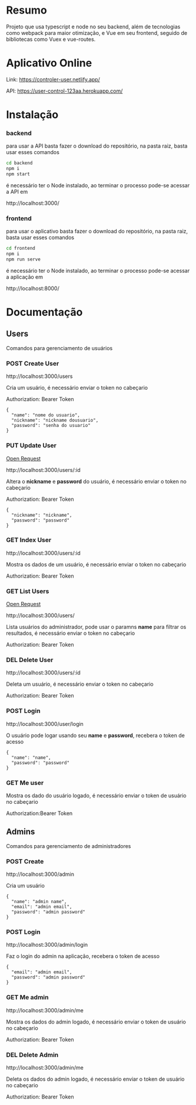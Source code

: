 # Resumo

Projeto que usa typescript e node no seu backend, além de tecnologias como webpack para maior otimização, e Vue em seu frontend, seguido de bibliotecas como Vuex e vue-routes.



# Aplicativo Online

Link: https://controler-user.netlify.app/

API: https://user-control-123aa.herokuapp.com/



# Instalação

### backend

para usar a API basta fazer o download do repositório, na pasta raiz, basta usar esses comandos

```cmd
cd backend
npm i
npm start
```

é necessário ter o Node instalado, ao terminar o processo pode-se acessar a API em 

http://localhost:3000/



### frontend

para usar o aplicativo basta fazer o download do repositório, na pasta raiz, basta usar esses comandos

```cmd
cd frontend
npm i
npm run serve
```

é necessário ter o Node instalado, ao terminar o processo pode-se acessar a aplicação em 

http://localhost:8000/



# Documentação

## Users

Comandos para gerenciamento de usuários



### POST Create User

http://localhost:3000/users

Cria um usuário, é necessário enviar o token no cabeçario



Authorization: Bearer Token



```
{
  "name": "nome do usuario",
  "nickname": "nickname dousuario",
  "password": "senha do usuario"
}
```

### PUT Update User

[Open Request  ]()

http://localhost:3000/users/:id

Altera o **nickname** e **password** do usuário, é necessário enviar o token no cabeçario



Authorization: Bearer Token



```
{
  "nickname": "nickname",
  "password": "password"
}
```

### GET Index User

http://localhost:3000/users/:id

Mostra os dados de um usuário, é necessário enviar o token no cabeçario



Authorization: Bearer Token



### GET List Users

[Open Request  ]()

http://localhost:3000/users/

Lista usuários do administrador, pode usar o paramns **name** para filtrar os resultados, é necessário enviar o token no cabeçario



Authorization: Bearer Token

### DEL Delete User

http://localhost:3000/users/:id

Deleta um usuário, é necessário enviar o token no cabeçario





Authorization: Bearer Token

### POST Login

http://localhost:3000/user/login

O usuário pode logar usando seu **name** e **password**, recebera o token de acesso



```
{
  "name": "name",
  "password": "password"
}
```

### GET Me user

Mostra os dado do usuário logado, é necessário enviar o token de usuário no cabeçario



Authorization:Bearer Token



## Admins

Comandos para gerenciamento de administradores



### POST Create

http://localhost:3000/admin

Cria um usuário



```
{
  "name": "admin name",
  "email": "admin email",
  "password": "admin password"
}
```

### POST Login

http://localhost:3000/admin/login

Faz o login do admin na aplicação, recebera o token de acesso



```
{
  "email": "admin email",
  "password": "admin password"
}
```

### GET Me admin

http://localhost:3000/admin/me

Mostra os dados do admin logado, é necessário enviar o token de usuário no cabeçario



Authorization: Bearer Token

### DEL Delete Admin

http://localhost:3000/admin/me

Deleta os dados do admin logado, é necessário enviar o token de usuário no cabeçario



Authorization: Bearer Token